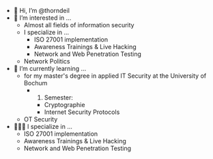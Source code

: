 - 👋 Hi, I’m @thorndeil
- 👀 I’m interested in ...
  - Almost all fields of information security
  - I specialize in ...
    - ISO 27001 implementation
    - Awareness Trainings & Live Hacking
    - Network and Web Penetration Testing
  - Network Politics
- 🌱 I’m currently learning ...
  - for my master's degree in applied IT Security at the University of Bochum
    - 1. Semester:
      - Cryptographie
      - Internet Security Protocols
  - OT Security
- 👨🏻‍💻 I specialize in ...
  - ISO 27001 implementation
  - Awareness Trainings & Live Hacking
  - Network and Web Penetration Testing

<!---
thorndeil/thorndeil is a ✨ special ✨ repository because its `README.md` (this file) appears on your GitHub profile.
You can click the Preview link to take a look at your changes.
--->
